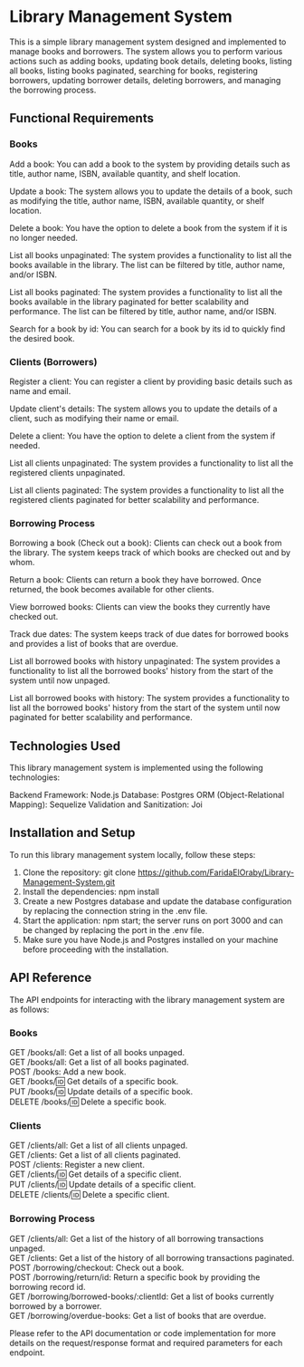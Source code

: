 # Library Management System

This is a simple library management system designed and implemented to manage books and borrowers. The system allows you to perform various actions such as adding books, updating book details, deleting books, listing all books, listing books paginated, searching for books, registering borrowers, updating borrower details, deleting borrowers, and managing the borrowing process.

## Functional Requirements

### Books

Add a book: You can add a book to the system by providing details such as title, author name, ISBN, available quantity, and shelf location.

Update a book: The system allows you to update the details of a book, such as modifying the title, author name, ISBN, available quantity, or shelf location.

Delete a book: You have the option to delete a book from the system if it is no longer needed.

List all books unpaginated: The system provides a functionality to list all the books available in the library. The list can be filtered by title, author name, and/or ISBN.

List all books paginated: The system provides a functionality to list all the books available in the library paginated for better scalability and performance. The list can be filtered by title, author name, and/or ISBN.

Search for a book by id: You can search for a book by its id to quickly find the desired book.

### Clients (Borrowers)

Register a client: You can register a client by providing basic details such as name and email.

Update client's details: The system allows you to update the details of a client, such as modifying their name or email.

Delete a client: You have the option to delete a client from the system if needed.

List all clients unpaginated: The system provides a functionality to list all the registered clients unpaginated.

List all clients paginated: The system provides a functionality to list all the registered clients paginated for better scalability and performance.

### Borrowing Process

Borrowing a book (Check out a book): Clients can check out a book from the library. The system keeps track of which books are checked out and by whom.

Return a book: Clients can return a book they have borrowed. Once returned, the book becomes available for other clients.

View borrowed books: Clients can view the books they currently have checked out.

Track due dates: The system keeps track of due dates for borrowed books and provides a list of books that are overdue.

List all borrowed books with history unpaginated: The system provides a functionality to list all the borrowed books' history from the start of the system until now unpaged.

List all borrowed books with history: The system provides a functionality to list all the borrowed books' history from the start of the system until now paginated for better scalability and performance.

## Technologies Used

This library management system is implemented using the following technologies:

Backend Framework: Node.js
Database: Postgres
ORM (Object-Relational Mapping): Sequelize
Validation and Sanitization: Joi

## Installation and Setup

To run this library management system locally, follow these steps:

1. Clone the repository: git clone https://github.com/FaridaElOraby/Library-Management-System.git
2. Install the dependencies: npm install
3. Create a new Postgres database and update the database configuration by replacing the connection string in the .env file.
4. Start the application: npm start; the server runs on port 3000 and can be changed by replacing the port in the .env file.
5. Make sure you have Node.js and Postgres installed on your machine before proceeding with the installation.

## API Reference

The API endpoints for interacting with the library management system are as follows:

### Books

GET /books/all: Get a list of all books unpaged.
<br/> GET /books/all: Get a list of all books paginated.
<br/> POST /books: Add a new book.
<br/> GET /books/:id: Get details of a specific book.
<br/> PUT /books/:id: Update details of a specific book.
<br/> DELETE /books/:id: Delete a specific book.

### Clients

GET /clients/all: Get a list of all clients unpaged.
<br/> GET /clients: Get a list of all clients paginated.
<br/> POST /clients: Register a new client.
<br/> GET /clients/:id: Get details of a specific client.
<br/> PUT /clients/:id: Update details of a specific client.
<br/> DELETE /clients/:id: Delete a specific client.

### Borrowing Process

GET /clients/all: Get a list of the history of all borrowing transactions unpaged.
<br/> GET /clients: Get a list of the history of all borrowing transactions paginated.
<br/> POST /borrowing/checkout: Check out a book.
<br/> POST /borrowing/return/id: Return a specific book by providing the borrowing record id.
<br/> GET /borrowing/borrowed-books/:clientId: Get a list of books currently borrowed by a borrower.
<br/> GET /borrowing/overdue-books: Get a list of books that are overdue.

Please refer to the API documentation or code implementation for more details on the request/response format and required parameters for each endpoint.
